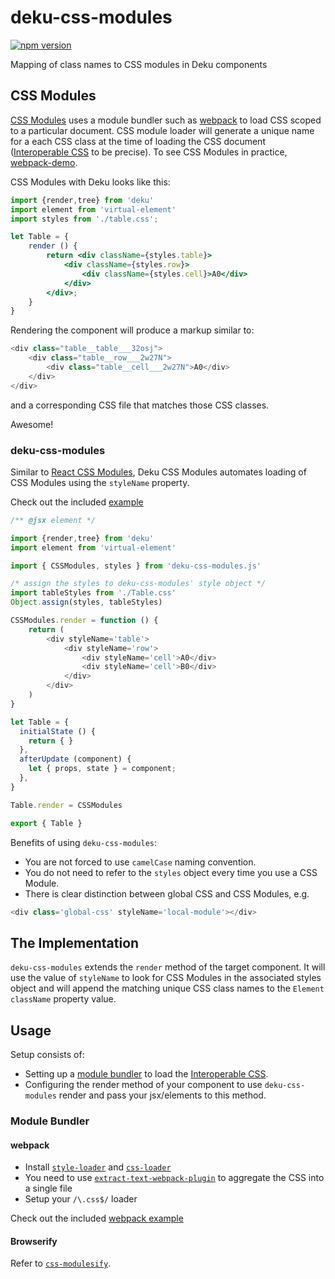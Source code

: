 # deku-css-modules

[![npm version](https://badge.fury.io/js/deku-css-modules.svg)](https://badge.fury.io/js/deku-css-modules)

Mapping of class names to CSS modules in Deku components

## CSS Modules

[CSS Modules](https://github.com/css-modules/css-modules) uses a module bundler such as [webpack](http://webpack.github.io/docs/) to load CSS scoped to a particular document. CSS module loader will generate a unique name for a each CSS class at the time of loading the CSS document ([Interoperable CSS](https://github.com/css-modules/icss) to be precise). To see CSS Modules in practice, [webpack-demo](https://css-modules.github.io/webpack-demo/).

CSS Modules with Deku looks like this:

```jsx
import {render,tree} from 'deku'
import element from 'virtual-element'
import styles from './table.css';

let Table = {
    render () {
        return <div className={styles.table}>
            <div className={styles.row}>
                <div className={styles.cell}>A0</div>
            </div>
        </div>;
    }
}
```

Rendering the component will produce a markup similar to:

```js
<div class="table__table___32osj">
    <div class="table__row___2w27N">
        <div class="table__cell___2w27N">A0</div>
    </div>
</div>
```

and a corresponding CSS file that matches those CSS classes.

Awesome!

### deku-css-modules

Similar to [React CSS Modules](https://github.com/gajus/react-css-modules), Deku CSS Modules automates loading of CSS Modules using the `styleName` property. 

Check out the included [example](https://github.com/StevenIseki/deku-css-modules/tree/master/example)

```js
/** @jsx element */

import {render,tree} from 'deku'
import element from 'virtual-element'

import { CSSModules, styles } from 'deku-css-modules.js'

/* assign the styles to deku-css-modules' style object */
import tableStyles from './Table.css'
Object.assign(styles, tableStyles)

CSSModules.render = function () {
    return (
        <div styleName='table'>
            <div styleName='row'>
                <div styleName='cell'>A0</div>
                <div styleName='cell'>B0</div>
            </div>
        </div>
    )
}

let Table = {
  initialState () {
    return { }
  },
  afterUpdate (component) {
    let { props, state } = component;
  },
}

Table.render = CSSModules

export { Table }
```

Benefits of using `deku-css-modules`:

* You are not forced to use `camelCase` naming convention.
* You do not need to refer to the `styles` object every time you use a CSS Module.
* There is clear distinction between global CSS and CSS Modules, e.g.

```js
<div class='global-css' styleName='local-module'></div>
```

## The Implementation

`deku-css-modules` extends the `render` method of the target component. It will use the value of `styleName` to look for CSS Modules in the associated styles object and will append the matching unique CSS class names to the `Element` `className` property value.

## Usage

Setup consists of:

* Setting up a [module bundler](#modulebundler) to load the [Interoperable CSS](https://github.com/css-modules/icss).
* Configuring the render method of your component to use `deku-css-modules` render and pass your jsx/elements to this method.

### Module Bundler

#### webpack

* Install [`style-loader`](https://www.npmjs.com/package/style-loader) and [`css-loader`](https://www.npmjs.com/package/css-loader)
* You need to use [`extract-text-webpack-plugin`](https://www.npmjs.com/package/extract-text-webpack-plugin) to aggregate the CSS into a single file
* Setup your `/\.css$/` loader

Check out the included [webpack example](https://github.com/StevenIseki/deku-css-modules/tree/master/example)

#### Browserify

Refer to [`css-modulesify`](https://github.com/css-modules/css-modulesify).
